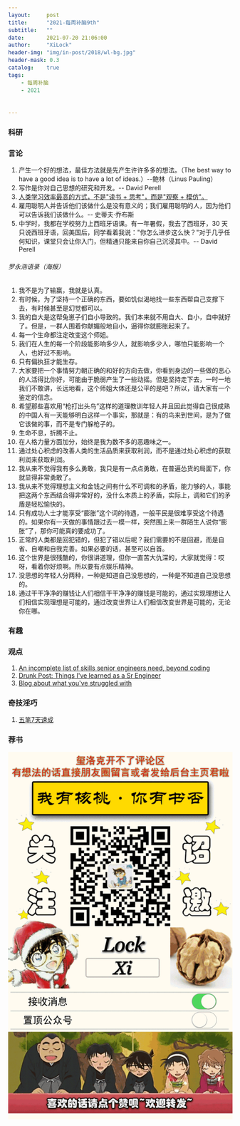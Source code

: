 ```yaml
---
layout:     post
title:      "2021-每周补脑9th"
subtitle:   ""
date:       2021-07-20 21:06:00
author:     "XiLock"
header-img: "img/in-post/2018/wl-bg.jpg"
header-mask: 0.3
catalog:    true
tags:
    - 每周补脑
    - 2021


---
```


### 科研

### 言论
1. 产生一个好的想法，最佳方法就是先产生许许多多的想法。（The best way to have a good idea is to have a lot of ideas.）--鲍林（Linus Pauling）
1. 写作是你对自己思想的研究和开发。-- David Perell
1. [人类学习效率最高的方式，不是"读书 + 思考"，而是"观察 + 模仿"。](https://samoburja.com/the-youtube-revolution-in-knowledge-transfer/)
1. 雇用聪明人并告诉他们该做什么是没有意义的；我们雇用聪明的人，因为他们可以告诉我们该做什么。-- 史蒂夫·乔布斯
1. 中学时，我都在学校努力上西班牙语课。有一年暑假，我去了西班牙，30 天只说西班牙语，回美国后，同学看着我说："你怎么进步这么快？"对于几乎任何知识，课堂只会让你入门，但精通只能来自你自己沉浸其中。-- David Perell


###### 罗永浩语录（海报）
1. 我不是为了输赢，我就是认真。
1. 有时候，为了坚持一个正确的东西，要如饥似渴地找一些东西帮自己支撑下去，有时候甚至是幻觉都可以。
1. 我的自大是这帮兔崽子们自小导致的。我们本来就不用自大、自小，自中就好了。但是，一群人围着你献媚般地自小，逼得你就膨胀起来了。
1. 每一个生命都注定改变这个师姐。
1. 我们在人生的每一个阶段能影响多少人，就影响多少人，哪怕只能影响一个人，也好过不影响。
1. 只有偏执狂才能生存。
1. 大家要把一个事情努力朝正确的和好的方向去做，你看到身边的一些做的恶心的人活得比你好，可能由于脆弱产生了一些动摇。但是坚持走下去，一时一地我们不敢讲，长远地看，这个师姐大体还是公平的是吧？所以，请大家有一个鉴定的信念。
1. 希望那些喜欢用“枪打出头鸟”这样的道理教训年轻人并且因此觉得自己很成熟的中国人有一天能够明白这样一个事实，那就是：有的鸟来到世间，是为了做它该做的事，而不是专门躲枪子的。
1. 生命不息，折腾不止。
1. 在人格力量方面加分，始终是我为数不多的恶趣味之一。
1. 通过处心积虑的改善人类的生活品质来获取利润，而不是通过处心积虑的获取利润来获取利润。
1. 我从来不觉得我有多么勇敢，我只是有一点点勇敢，在普遍怂货的局面下，你就显得非常勇敢了。
1. 我从来不觉得理想主义和金钱之间有什么不可调和的矛盾，能力够的人，事能把这两个东西结合得非常好的，没什么本质上的矛盾，实际上，调和它们的矛盾是轻松愉快的。
1. 只有成功人士才能享受“膨胀”这个词的待遇，一般平民是很难享受这个待遇的。如果你有一天做的事情跟过去一模一样，突然围上来一群陌生人说你“膨胀”了，那你可能真的要成功了。
1. 正常的人类都是回犯错的，但犯了错以后呢？我们需要的不是回避，而是自省、自嘲和自我完善。如果必要的话，甚至可以自首。
1. 这个世界是很残酷的，你很讲道理，但你一直苦大仇深的，大家就觉得：哎呀，看着你好烦啊。所以要有点娱乐精神。
1. 没思想的年轻人分两种，一种是知道自己没思想的，一种是不知道自己没思想的。
1. 通过干干净净的赚钱让人们相信干干净净的赚钱是可能的，通过实现理想让人们相信实现理想是可能的，通过改变世界让人们相信改变世界是可能的，无论你在哪。


### 有趣


### 观点
1. [An incomplete list of skills senior engineers need, beyond coding](https://skamille.medium.com/an-incomplete-list-of-skills-senior-engineers-need-beyond-coding-8ed4a521b29f)
1. [Drunk Post: Things I've learned as a Sr Engineer](https://old.reddit.com/r/ExperiencedDevs/comments/nmodyl/drunk_post_things_ive_learned_as_a_sr_engineer/)
1. [Blog about what you've struggled with](https://jvns.ca/blog/2021/05/24/blog-about-what-you-ve-struggled-with/)

### 奇技淫巧
1. [五笔7天速成](https://wubi.yantuz.cn/)

### 荐书


![](/img/wc-tail.GIF)
